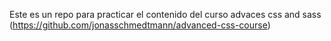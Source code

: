 Este es un repo para practicar el contenido del curso advaces css and sass (https://github.com/jonasschmedtmann/advanced-css-course)
